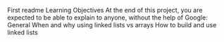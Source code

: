 First readme
Learning Objectives At the end of this project, you are expected to be able to explain to anyone, without the help of Google:
General When and why using linked lists vs arrays How to build and use linked lists
